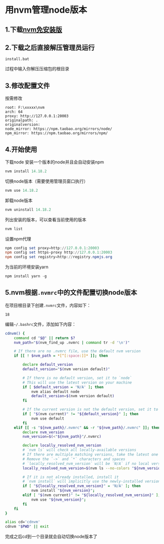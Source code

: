 # 用nvm管理node版本

## 1.下载[nvm免安装版](https://github.com/coreybutler/nvm-windows/releases/download/1.1.8/nvm-noinstall.zip)

## 2.下载之后直接解压管理员运行
`install.bat`

过程中输入你解压压缩包的根目录


## 3.修改配置文件

按需修改
```
root: F:\xxxxx\nvm
arch: 64
proxy: http://127.0.0.1:20003
originalpath: .
originalversion: 
node_mirror: https://npm.taobao.org/mirrors/node/
npm_mirror: https://npm.taobao.org/mirrors/npm/

```

## 4.开始使用

下载node
安装一个版本的node并且会自动安装npm
```powershell
nvm install 14.18.2
```
切换node版本（需要使用管理员窗口执行）
```powershell
nvm use 14.18.2
```
卸载node版本
```powershell
nvm uninstall 14.18.2
```
列出安装的版本，可以查看当前使用的版本

```powershell
nvm list
```
设置npm代理
```powershell
npm config set proxy=http://127.0.0.1:20003
npm config set https-proxy http://127.0.0.1:20003
npm config set registry=http://registry.npmjs.org
```

为当前的环境安装yarn
```powershell
npm install yarn -g
```
## 5.nvm根据`.nvmrc`中的文件配置切换node版本

在项目根目录下创建`.nvmrc`文件，内容如下：
```text
18
```
编辑`~/.bashrc`文件，添加如下内容：
```bash
cdnvm() {
    command cd "$@" || return $?
    nvm_path="$(nvm_find_up .nvmrc | command tr -d '\n')"

    # If there are no .nvmrc file, use the default nvm version
    if [[ ! $nvm_path = *[^[:space:]]* ]]; then

        declare default_version
        default_version="$(nvm version default)"

        # If there is no default version, set it to `node`
        # This will use the latest version on your machine
        if [ $default_version = 'N/A' ]; then
            nvm alias default node
            default_version=$(nvm version default)
        fi

        # If the current version is not the default version, set it to use the default version
        if [ "$(nvm current)" != "${default_version}" ]; then
            nvm use default
        fi
    elif [[ -s "${nvm_path}/.nvmrc" && -r "${nvm_path}/.nvmrc" ]]; then
        declare nvm_version
        nvm_version=$(<"${nvm_path}"/.nvmrc)

        declare locally_resolved_nvm_version
        # `nvm ls` will check all locally-available versions
        # If there are multiple matching versions, take the latest one
        # Remove the `->` and `*` characters and spaces
        # `locally_resolved_nvm_version` will be `N/A` if no local versions are found
        locally_resolved_nvm_version=$(nvm ls --no-colors "${nvm_version}" | command tail -1 | command tr -d '\->*' | command tr -d '[:space:]')

        # If it is not already installed, install it
        # `nvm install` will implicitly use the newly-installed version
        if [ "${locally_resolved_nvm_version}" = 'N/A' ]; then
            nvm install "${nvm_version}";
        elif [ "$(nvm current)" != "${locally_resolved_nvm_version}" ]; then
            nvm use "${nvm_version}";
        fi
    fi
}

alias cd='cdnvm'
cdnvm "$PWD" || exit
```
完成之后cd到一个目录就会自动切换node版本了

